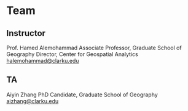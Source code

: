 # Team

## Instructor
Prof. Hamed Alemohammad
Associate Professor, Graduate School of Geography
Director, Center for Geospatial Analytics
halemohammad@clarku.edu

## TA
Aiyin Zhang
PhD Candidate, Graduate School of Geography
aizhang@clarku.edu



